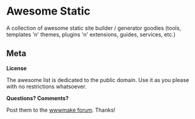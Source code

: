 # Awesome Static

A collection of awesome static site builder / generator goodies (tools, templates 'n' themes, plugins 'n' extensions, guides, services, etc.)




## Meta

**License**

The awesome list is dedicated to the public domain. Use it as you please with no restrictions whatsoever.

**Questions? Comments?**

Post them to the [wwwmake forum](http://groups.google.com/group/wwwmake). Thanks!
